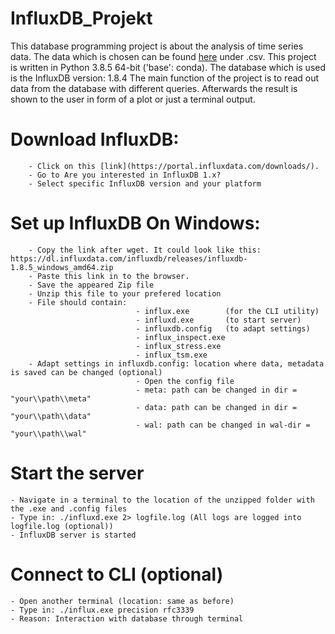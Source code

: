 # InfluxDB_Projekt

This database programming project is about the analysis of time series data. The data which is chosen can be found [here](https://ourworldindata.org/coronavirus-source-data) under .csv. This project is written in Python 3.8.5 64-bit ('base': conda). The database which is used is the InfluxDB version: 1.8.4
The main function of the project is to read out data from the database with different queries. Afterwards the result is shown to the user in form of a plot or just a terminal output. 



# Download InfluxDB:
        - Click on this [link](https://portal.influxdata.com/downloads/). 
        - Go to Are you interested in InfluxDB 1.x? 
        - Select specific InfluxDB version and your platform 

# Set up InfluxDB On Windows: 
        - Copy the link after wget. It could look like this: https://dl.influxdata.com/influxdb/releases/influxdb-1.8.5_windows_amd64.zip
        - Paste this link in to the browser. 
        - Save the appeared Zip file 
        - Unzip this file to your prefered location
        - File should contain:  
                                - influx.exe        (for the CLI utility)
                                - influxd.exe       (to start server)
                                - influxdb.config   (to adapt settings)
                                - influx_inspect.exe
                                - influx_stress.exe
                                - influx_tsm.exe
        - Adapt settings in influxdb.config: location where data, metadata is saved can be changed (optional)
                                - Open the config file
                                - meta: path can be changed in dir = "your\\path\\meta"
                                - data: path can be changed in dir = "your\\path\\data"
                                - wal: path can be changed in wal-dir = "your\\path\\wal"

# Start the server 
    - Navigate in a terminal to the location of the unzipped folder with the .exe and .config files
    - Type in: ./influxd.exe 2> logfile.log (All logs are logged into logfile.log (optional)) 
    - InfluxDB server is started

# Connect to CLI (optional)
    - Open another terminal (location: same as before)
    - Type in: ./influx.exe precision rfc3339 
    - Reason: Interaction with database through terminal

